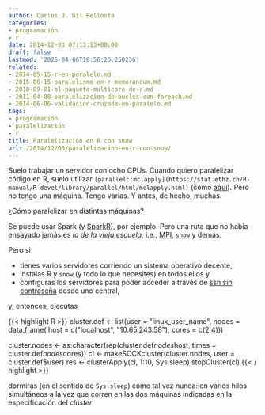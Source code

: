 ```yaml
---
author: Carlos J. Gil Bellosta
categories:
- programación
- r
date: 2014-12-03 07:13:13+00:00
draft: false
lastmod: '2025-04-06T18:50:26.250236'
related:
- 2014-05-15-r-en-paralelo.md
- 2015-06-15-paralelismo-en-r-memorandum.md
- 2010-09-01-el-paquete-multicore-de-r.md
- 2011-04-08-paralelizacion-de-bucles-con-foreach.md
- 2014-06-06-validacion-cruzada-en-paralelo.md
tags:
- programación
- paralelización
- r
title: Paralelización en R con snow
url: /2014/12/03/paralelizacion-en-r-con-snow/
---
```


Suelo trabajar un servidor con ocho CPUs. Cuando quiero paralelizar código en R, suelo utilizar `[parallel::mclapply](https://stat.ethz.ch/R-manual/R-devel/library/parallel/html/mclapply.html)` (como [aquí](http://www.datanalytics.com/2014/05/15/r-en-paralelo/)). Pero no tengo una máquina. Tengo varias. Y antes, de hecho, muchas.

¿Cómo paralelizar en distintas máquinas?

Se puede usar Spark (y [SparkR](http://amplab-extras.github.io/SparkR-pkg/)), por ejemplo. Pero una ruta que no había ensayado jamás es _la de la vieja escuela_, i.e., [MPI](http://cran.r-project.org/web/packages/Rmpi/index.html), [`snow`](http://cran.r-project.org/web/packages/snow/index.html) y demás.

Pero si

* tienes varios servidores corriendo un sistema operativo decente,
* instalas R y `snow` (y todo lo que necesites) en todos ellos y
* configuras los servidores para poder acceder a través de [ssh sin contraseña](http://www.linuxproblem.org/art_9.html) desde uno central,

y, entonces, ejecutas

{{< highlight R >}}
cluster.def <- list(user = "linux_user_name", nodes = data.frame(
    host = c("localhost", "10.65.243.58"), cores = c(2,4)))

cluster.nodes <- as.character(rep(cluster.def$nodes$host,
    times = cluster.def$nodes$cores))
cl <- makeSOCKcluster(cluster.nodes, user = cluster.def$user)
res <- clusterApply(cl, 1:10, Sys.sleep)
stopCluster(cl)
{{< / highlight >}}

dormirás (en el sentido de `Sys.sleep`) como tal vez nunca: en varios hilos simultáneos a la vez que corren en las dos máquinas indicadas en la especificación del _clúster_.
